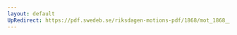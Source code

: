 ```yaml
---
layout: default
UpRedirect: https://pdf.swedeb.se/riksdagen-motions-pdf/1868/mot_1868__ak__00207.pdf
---
```

